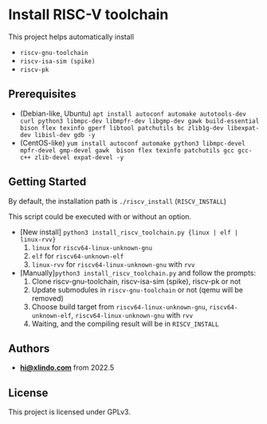 # Install RISC-V toolchain

This project helps automatically install

* `riscv-gnu-toolchain`
* `riscv-isa-sim (spike)`
* `riscv-pk`
   
## Prerequisites

* (Debian-like, Ubuntu) `apt install autoconf automake autotools-dev curl python3 libmpc-dev libmpfr-dev libgmp-dev gawk build-essential bison flex texinfo gperf libtool patchutils bc zlib1g-dev libexpat-dev libisl-dev gdb -y`
* (CentOS-like) `yum install autoconf automake python3 libmpc-devel mpfr-devel gmp-devel gawk  bison flex texinfo patchutils gcc gcc-c++ zlib-devel expat-devel -y`

## Getting Started

By default, the installation path is `./riscv_install` (`RISCV_INSTALL`)

This script could be executed with or without an option.

* [New install] `python3 install_riscv_toolchain.py {linux | elf | linux-rvv}`
    1. `linux` for `riscv64-linux-unknown-gnu`
    2. `elf` for `riscv64-unknown-elf`
    3. `linux-rvv` for `riscv64-linux-unknown-gnu` with `rvv`
* [Manually]`python3 install_riscv_toolchain.py` and follow the prompts:
    1. Clone riscv-gnu-toolchain, riscv-isa-sim (spike), riscv-pk or not
    2. Update submodules in `riscv-gnu-toolchain` or not (qemu will be removed)
    3. Choose build target from `riscv64-linux-unknown-gnu`, `riscv64-unknown-elf`, `riscv64-linux-unknown-gnu` with `rvv`
    4. Waiting, and the compiling result will be in `RISCV_INSTALL`

## Authors

* **hi@xlindo.com** from 2022.5

## License

This project is licensed under GPLv3.
